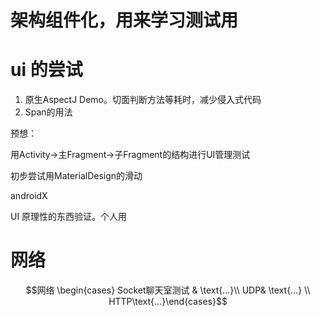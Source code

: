 # 架构组件化，用来学习测试用



# ui 的尝试

1. 原生AspectJ Demo。切面判断方法等耗时，减少侵入式代码
2. Span的用法

预想：

用Activity->主Fragment->子Fragment的结构进行UI管理测试

初步尝试用MaterialDesign的滑动

androidX

UI 原理性的东西验证。个人用



# 网络



$$网络  \begin{cases} Socket聊天室测试 & \text{...}\\ UDP& \text{...} \\ HTTP\text{...}\end{cases}$$